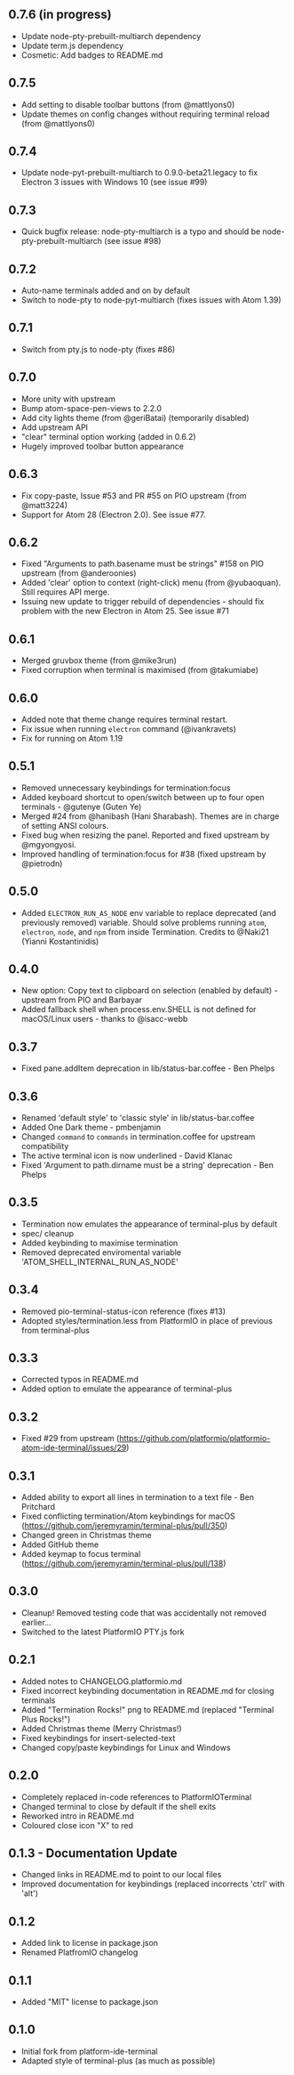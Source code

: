 ## 0.7.6 (in progress)
* Update node-pty-prebuilt-multiarch dependency
* Update term.js dependency
* Cosmetic: Add badges to README.md

## 0.7.5
* Add setting to disable toolbar buttons (from @mattlyons0)
* Update themes on config changes without requiring terminal reload (from @mattlyons0)

## 0.7.4
* Update node-pyt-prebuilt-multiarch to 0.9.0-beta21.legacy to fix Electron 3 issues with Windows 10 (see issue #99)

## 0.7.3
* Quick bugfix release: node-pty-multiarch is a typo and should be node-pty-prebuilt-multiarch (see issue #98)

## 0.7.2
* Auto-name terminals added and on by default
* Switch to node-pty to node-pyt-multiarch (fixes issues with Atom 1.39)

## 0.7.1
* Switch from pty.js to node-pty (fixes #86)

## 0.7.0
* More unity with upstream
* Bump atom-space-pen-views to 2.2.0
* Add city lights theme (from @geriBatai) (temporarily disabled)
* Add upstream API
* "clear" terminal option working (added in 0.6.2)
* Hugely improved toolbar button appearance

## 0.6.3
* Fix copy-paste, Issue #53 and PR #55 on PIO upstream (from @matt3224)
* Support for Atom 28 (Electron 2.0). See issue #77.

## 0.6.2
* Fixed "Arguments to path.basename must be strings" #158 on PIO upstream (from @anderoonies)
* Added 'clear' option to context (right-click) menu (from @yubaoquan). Still
  requires API merge.
* Issuing new update to trigger rebuild of dependencies - should fix problem
  with the new Electron in Atom 25. See issue #71

## 0.6.1
 * Merged gruvbox theme (from @mike3run)
 * Fixed corruption when terminal is maximised (from @takumiabe)

## 0.6.0
 * Added note that theme change requires terminal restart.
 * Fix issue when running `electron` command (@ivankravets)
 * Fix for running on Atom 1.19

## 0.5.1
 * Removed unnecessary keybindings for termination:focus
 * Added keyboard shortcut to open/switch between up to four open terminals - @gutenye (Guten Ye)
 * Merged #24 from @hanibash (Hani Sharabash). Themes are in charge of setting ANSI colours.
 * Fixed bug when resizing the panel. Reported and fixed upstream by @mgyongyosi.
 * Improved handling of termination:focus for #38 (fixed upstream by @pietrodn)

## 0.5.0
 * Added `ELECTRON_RUN_AS_NODE` env variable to replace deprecated (and previously removed) variable. Should solve problems running `atom`, `electron`, `node`, and `npm` from inside Termination.
 Credits to @Naki21 (Yianni Kostantinidis)

## 0.4.0
 * New option: Copy text to clipboard on selection (enabled by default) - upstream from PIO and Barbayar
 * Added fallback shell when process.env.SHELL is not defined for macOS/Linux users - thanks to @isacc-webb

## 0.3.7
 * Fixed pane.addItem deprecation in lib/status-bar.coffee - Ben Phelps

## 0.3.6
 * Renamed 'default style' to 'classic style' in lib/status-bar.coffee
 * Added One Dark theme - pmbenjamin
 * Changed `command` to `commands` in termination.coffee for upstream compatibility
 * The active terminal icon is now underlined - David Klanac
 * Fixed 'Argument to path.dirname must be a string' deprecation - Ben Phelps

## 0.3.5
 * Termination now emulates the appearance of terminal-plus by default
 * spec/ cleanup
 * Added keybinding to maximise termination
 * Removed deprecated enviromental variable 'ATOM_SHELL_INTERNAL_RUN_AS_NODE'

## 0.3.4
 * Removed pio-terminal-status-icon reference (fixes #13)
 * Adopted styles/termination.less from PlatformIO in place of previous from
   terminal-plus

## 0.3.3
 * Corrected typos in README.md
 * Added option to emulate the appearance of terminal-plus

## 0.3.2
 * Fixed #29 from upstream
 (https://github.com/platformio/platformio-atom-ide-terminal/issues/29)

## 0.3.1
 * Added ability to export all lines in termination to a text file - Ben Pritchard
 * Fixed conflicting termination/Atom keybindings for macOS
   (https://github.com/jeremyramin/terminal-plus/pull/350)
 * Changed green in Christmas theme
 * Added GitHub theme
 * Added keymap to focus terminal
   (https://github.com/jeremyramin/terminal-plus/pull/138)

## 0.3.0
 * Cleanup! Removed testing code that was accidentally not removed earlier...
 * Switched to the latest PlatformIO PTY.js fork

## 0.2.1
 * Added notes to CHANGELOG.platformio.md
 * Fixed incorrect keybinding documentation in README.md for closing terminals
 * Added "Termination Rocks!" png to README.md (replaced "Terminal Plus Rocks!")
 * Added Christmas theme (Merry Christmas!)
 * Fixed keybindings for insert-selected-text
 * Changed copy/paste keybindings for Linux and Windows

## 0.2.0
 * Completely replaced in-code references to PlatformIOTerminal
 * Changed terminal to close by default if the shell exits
 * Reworked intro in README.md
 * Coloured close icon "X" to red

## 0.1.3 - Documentation Update
 * Changed links in README.md to point to our local files
 * Improved documentation for keybindings (replaced incorrects 'ctrl'
   with 'alt')

## 0.1.2
 * Added link to license in package.json
 * Renamed PlatfromIO changelog

## 0.1.1
 * Added "MIT" license to package.json

## 0.1.0
 * Initial fork from platform-ide-terminal
 * Adapted style of terminal-plus (as much as possible)
